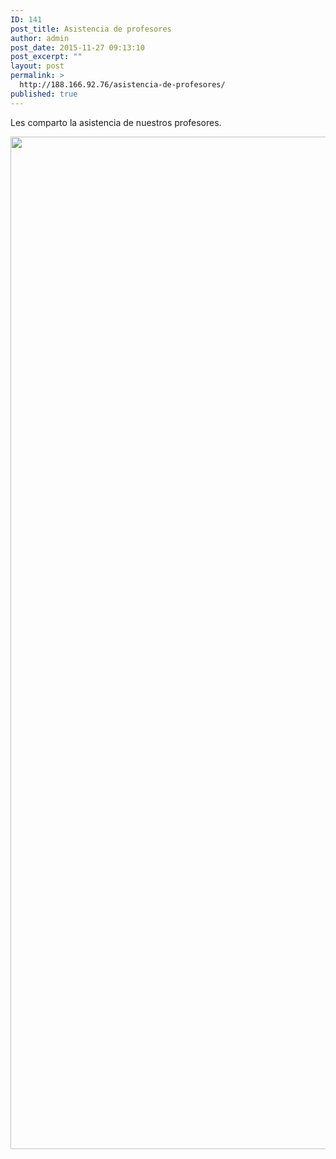 ```yaml
---
ID: 141
post_title: Asistencia de profesores
author: admin
post_date: 2015-11-27 09:13:10
post_excerpt: ""
layout: post
permalink: >
  http://188.166.92.76/asistencia-de-profesores/
published: true
---
```

Les comparto la asistencia de nuestros profesores.

<div>
    <a href="https://plot.ly/~emoron/96/" target="_blank" title="Asistencia  de Profesores por Area" style="display: block; text-align: center;"><img src="https://plot.ly/~emoron/96.png" alt="Asistencia  de Profesores por Area" style="max-width: 100%;width: 1620px;"  width="1620" onerror="this.onerror=null;this.src='https://plot.ly/404.png';" /></a>
    <script data-plotly="emoron:96"  src="https://plot.ly/embed.js" async></script>
</div>

